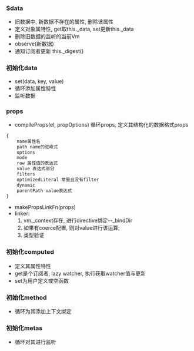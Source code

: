 ### $data
+ 旧数据中, 新数据不存在的属性, 删除该属性
+ 定义对象属特性, get取this.\_data, set更新this.\_data
+ 删除旧数据的监听的当前Vm
+ observe(新数据)
+ 通知订阅者更新 this.\_digest()

### 初始化data
+ set(data, key, value)
+ 循环添加属性特性
+ 监听数据

### props
+ compileProps(el, propOptions) 循环props, 定义其结构化的数据格式props

```js
{
    name属性名
    path name的驼峰式
    options
    mode
    raw 属性值的表达式
    value 表达式部分
    filters
    optimizedLiteral 常量且没有filter
    dynamic
    parentPath value表达式
}
```
+ makePropsLinkFn(props)
+ linker:
    1. vm.\_context存在, 进行directive绑定--\_bindDir
    2. 如果有coerce配置, 则对value进行该运算;
    3. 类型验证


### 初始化computed
+ 定义其属性特性
+ get是个订阅者, lazy watcher, 执行获取watcher值与更新
+ set为用户定义或空函数

### 初始化method
+ 循环为其添加上下文绑定

### 初始化metas
+ 循环对其进行监听

